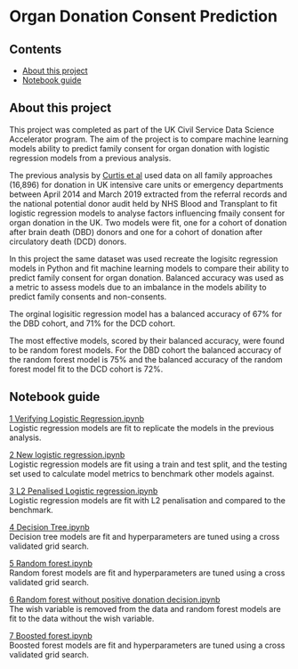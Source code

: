 # Organ Donation Consent Prediction
## Contents
- [About this project](#about)
- [Notebook guide](#bookdesc)

<a name="about"/>

## About this project
This project was completed as part of the UK Civil Service Data Science Accelerator program. The aim of the project is to compare machine learning models ability to predict family consent for organ donation with logistic regression models from a previous analysis.

The previous analysis by [Curtis et al](https://doi.org/10.1111/anae.15485) used data on all family approaches (16,896) for donation in UK intensive care units or emergency departments between April 2014 and March 2019 extracted from the referral records and the national potential donor audit held by NHS Blood and Transplant to fit logistic regression models to analyse factors influencing fmaily consent for organ donation in the UK. Two models were fit, one for a cohort of donation after brain death (DBD) donors and one for a cohort of donation after circulatory death (DCD) donors.

In this project the same dataset was used recreate the logisitc regression models in Python and fit machine learning models to compare their ability to predict family consent for organ donation. Balanced accuracy was used as a metric to assess models due to an imbalance in the models ability to predict family consents and non-consents.

The orginal logisitic regression model has a balanced accuracy of 67% for the DBD cohort, and 71% for the DCD cohort. 

The most effective models, scored by their balanced accuracy, were found to be random forest models. For the DBD cohort the balanced accuracy of the random forest model is 75% and the balanced accuracy of the random forest model fit to the DCD cohort is 72%. 

<a name="bookdesc"/>

## Notebook guide

[1 Verifying Logistic Regression.ipynb](1%20Verifying%20Logistic%20Regression.ipynb)<br/>
Logistic regression models are fit to replicate the models in the previous analysis. 

[2 New logistic regression.ipynb](2%20New%20logistic%20regression.ipynb)<br/>
Logistic regression models are fit using a train and test split, and the testing set used to calculate model metrics to benchmark other models against.

[3 L2 Penalised Logistic regression.ipynb](3%20L2%20enalised%20Logistic%20regression.ipynb)<br/>
Logistic regression models are fit with L2 penalisation and compared to the benchmark.

[4 Decision Tree.ipynb](4%20Decision%20Tree.ipynb)<br/>
Decision tree models are fit and hyperparameters are tuned using a cross validated grid search. 

[5 Random forest.ipynb](5%20Random%20forest.ipynb)<br/>
Random forest models are fit and hyperparameters are tuned using a cross validated grid search. 

[6 Random forest without positive donation decision.ipynb](6%20Random%20forest%20without%20positive%20donation%20decision.ipynb)<br/>
The wish variable is removed from the data and random forest models are fit to the data without the wish variable. 

[7 Boosted forest.ipynb](7%20Boosted%20forest.ipynb)<br/>
Boosted forest models are fit and hyperparameters are tuned using a cross validated grid search. 

